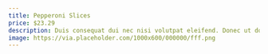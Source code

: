 ```yaml
---
title: Pepperoni Slices
price: $23.29
description: Duis consequat dui nec nisi volutpat eleifend. Donec ut dolor. Morbi vel lectus in quam fringilla rhoncus.
image: https://via.placeholder.com/1000x600/000000/fff.png
---
```

